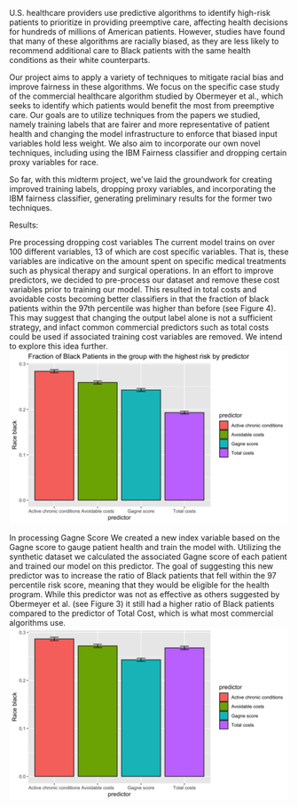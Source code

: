 U.S. healthcare providers use predictive algorithms to identify high-risk patients to prioritize in providing preemptive care, affecting health decisions for hundreds of millions of American patients. However, studies have found that many of these algorithms are racially biased, as they are less likely to recommend additional care to Black patients with the same health conditions as their white counterparts.

Our project aims to apply a variety of techniques to mitigate racial bias and improve fairness in these algorithms. We focus on the specific case study of the commercial healthcare algorithm studied by Obermeyer et al., which seeks to identify which patients would benefit the most from preemptive care. Our goals are to utilize techniques from the papers we studied, namely training labels that are fairer and more representative of patient health and changing the model infrastructure to enforce that biased input variables hold less weight. We also aim to incorporate our own novel techniques, including using the IBM Fairness classifier and dropping certain proxy variables for race.

So far, with this midterm project, we've laid the groundwork for creating improved training labels, dropping proxy variables, and incorporating the IBM fairness classifier, generating preliminary results for the former two techniques.

Results:

Pre processing dropping cost variables
The current model trains on over 100 different variables, 13 of which are cost specific variables. That is, these variables are indicative on the amount spent on specific medical treatments such as physical therapy and surgical operations. In an effort to improve predictors, we decided to pre-process our dataset and remove these cost variables prior to training our model. This resulted in total costs and avoidable costs becoming better classifiers in that the fraction of black patients within the 97th percentile was higher than before (see Figure 4). This may suggest that changing the output label alone is not a sufficient strategy, and infact common commercial predictors such as total costs could be used if associated training cost variables are removed. We intend to explore this idea further.
![alt text](https://github.com/mjoshicodes/cpsc464-group1/blob/main/figures/results_by_predictor.png)

In processing Gagne Score
We created a new index variable based on the Gagne score to gauge patient health and train the model with. Utilizing the synthetic dataset we calculated the associated Gagne score of each patient and trained our model on this predictor. The goal of suggesting this new predictor was to increase the ratio of Black patients that fell within the 97 percentile risk score, meaning that they would be eligible for the health program. While this predictor was not as effective as others suggested by Obermeyer et al. (see Figure 3) it still had a higher ratio of Black patients compared to the predictor of Total Cost, which is what most commercial algorithms use.
![alt text](https://github.com/mjoshicodes/cpsc464-group1/blob/main/figures/results_dropped_costs_by_predictor.png)
